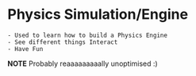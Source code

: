 # Physics Simulation/Engine
    - Used to learn how to build a Physics Engine
    - See different things Interact
    - Have Fun

**NOTE** Probably reaaaaaaaaally unoptimised :)